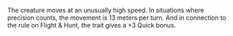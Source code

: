 The creature moves at an unusually high speed. In situations where precision counts, the movement is 13 meters per turn. And in connection to the rule on Flight & Hunt, the trait gives a +3 Quick bonus.